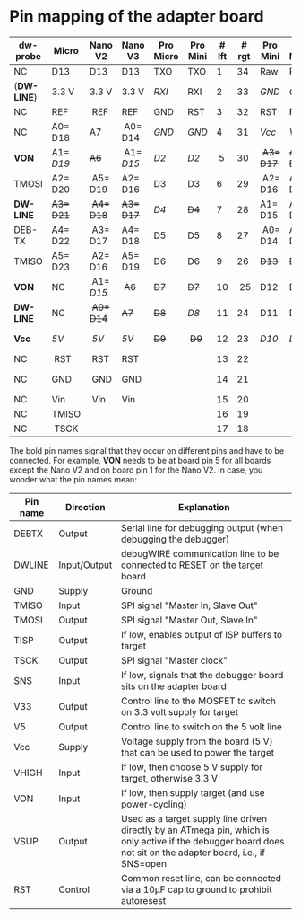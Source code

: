 # Pin mapping of the adapter board

dw-probe | Micro | Nano V2 | Nano V3 | Pro Micro | Pro Mini | # lft | # rgt | Pro Mini | Pro Micro | Nano V2+3 | Micro| dw-probe
--- | --- | --- |  --- | --- | --- | --- | --- | --- | --- | --- | --- | ---
NC | D13 | D13 | D13 | TXO | TXO | 1 | 34 | Raw | Raw | D12 | D12 | NC
(**DW-LINE**) | 3.3 V | 3.3 V | 3.3 V | *RXI* | RXI | 2 | 33 | *GND* | *GND* | *D11* | *D11* | **GND/ SNS** 
NC | REF | REF | REF | GND | RST | 3 | 32 | RST | RST | D10 | D10 | **RST** 
NC | A0= D18 | A7 | A0= D14 | *GND* | *GND* | 4 | 31 | *Vcc* | *Vcc* | <del>D9</del> | <del>D9</del> | **Vcc**
**VON** | A1= *D19* | <del>A6</del> | A1= *D15* | *D2* | *D2* | 5 | 30 | <del>A3= D17</del> | <del>A3= D17</del> | *D8* | <del>D8</del> | **DW- LINE**
TMOSI | A2= D20| A5= D19 | A2= D16 | D3 | D3 | 6 | 29 | A2= D16 | A2= D20 | D7 | D7 | VHIGH
**DW- LINE** | <del>A3= D21</del>| <del>A4= D18</del> | <del>A3= D17</del> | *D4* | <del>D4</del> | 7 | 28 | A1= D15 | A1= D19 | D6 | D6 | V5/ VSUP
DEB- TX | A4= D22| A3= D17 | A4= D18 | D5 | D5 | 8 | 27 | A0= D14 | A0= D18 | D5 | D5 | V33
TMISO | A5= D23| A2= D16 | A5= D19 | D6 | D6 | 9 | 26 | <del>D13</del> | <del>D15</del> | <del>D4</del> | *D4* | (**DW-LINE**) 
**VON** |NC| A1= *D15* | <del>A6</del> | <del>D7</del> | <del>D7</del> | 10 | 25 | D12 | D14 | D3 | D3 | TSCK
**DW- LINE** |NC| <del>A0= D14</del> | <del>A7</del> | <del>D8</del> | *D8* | 11 | 24 | D11 | D16 | D2 | D2 | TISP 
**Vcc** | *5V* | *5V* | *5V* | <del>D9</del> | <del>D9</del> | 12 | 23 | *D10* | *D10* | *GND* | *GND* | **GND/ SNS**
NC | RST | RST | RST |    |    | 13 | 22 |    |    | RST | RST | **RST** 
NC | GND | GND | GND |    |    | 14 | 21 |    |    | RXO | RXO | **DW-LINE** 
NC | Vin | Vin | Vin |    |    | 15 | 20 |    |    | TXI | TXI | NC 
NC | TMISO | | | | | 16 | 19 | | | | SS |NC
NC | TSCK  | | | | | 17 | 18| | | | TMOSI|NC

The bold pin names signal that they occur on different pins and have to be connected. For example, **VON** needs to be at board pin 5 for all boards except the Nano V2 and on board pin 1 for the Nano V2. In case, you wonder what the pin names mean:

Pin name | Direction | Explanation
--- | --- | ---
DEBTX | Output | Serial line for debugging output (when debugging the debugger) 
DWLINE | Input/Output | debugWIRE communication line to be connected to RESET on the target board
GND | Supply | Ground
TMISO | Input | SPI signal "Master In, Slave Out"
TMOSI | Output | SPI signal "Master Out, Slave In"
TISP | Output | If low, enables output of ISP buffers to target
TSCK | Output | SPI signal "Master clock"
SNS | Input | If low, signals that the debugger board sits on the adapter board
V33 | Output | Control line to the MOSFET to switch on 3.3 volt supply for target
V5  | Output | Control line to switch on the 5 volt line
Vcc | Supply | Voltage supply from the board (5 V) that can be used to power the target
VHIGH | Input | If low, then choose 5 V supply for target, otherwise 3.3 V 
VON | Input | If low, then supply target (and use power-cycling)
VSUP | Output | Used as a target supply line driven directly by an ATmega pin, which is only active if the debugger board does not sit on the adapter board, i.e., if SNS=open
RST | Control | Common reset line, can be connected via a 10µF cap to ground to prohibit autoresest 

​          
